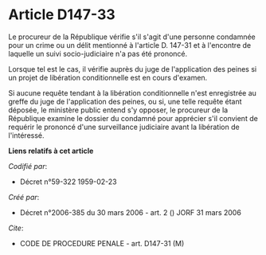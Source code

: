 # Article D147-33

Le procureur de la République vérifie s'il s'agit d'une personne condamnée pour un crime ou un délit mentionné à l'article D.
147-31 et à l'encontre de laquelle un suivi socio-judiciaire n'a pas été prononcé.

Lorsque tel est le cas, il vérifie auprès du juge de l'application des peines si un projet de libération conditionnelle est
en cours d'examen.

Si aucune requête tendant à la libération conditionnelle n'est enregistrée au greffe du juge de l'application des peines, ou
si, une telle requête étant déposée, le ministère public entend s'y opposer, le procureur de la République examine le dossier
du condamné pour apprécier s'il convient de requérir le prononcé d'une surveillance judiciaire avant la libération de
l'intéressé.

**Liens relatifs à cet article**

_Codifié par_:

  - Décret n°59-322 1959-02-23

_Créé par_:

  - Décret n°2006-385 du 30 mars 2006 - art. 2 () JORF 31 mars 2006

_Cite_:

  - CODE DE PROCEDURE PENALE - art. D147-31 (M)

